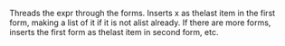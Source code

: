 Threads the expr through the forms. Inserts x as thelast item in the first form, making a list of it if it is not alist already. If there are more forms, inserts the first form as thelast item in second form, etc.